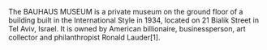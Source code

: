 The BAUHAUS MUSEUM is a private museum on the ground floor of a building built in the International Style in 1934, located on 21 Bialik Street in Tel Aviv, Israel. It is owned by American billionaire, businessperson, art collector and philanthropist Ronald Lauder[1].
